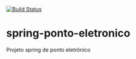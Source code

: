 [![Build Status](https://travis-ci.org/diegoffnogueira/spring-ponto-eletronico.svg?branch=master)](https://travis-ci.org/diegoffnogueira/spring-ponto-eletronico)
# spring-ponto-eletronico
Projeto spring de ponto eletrônico
